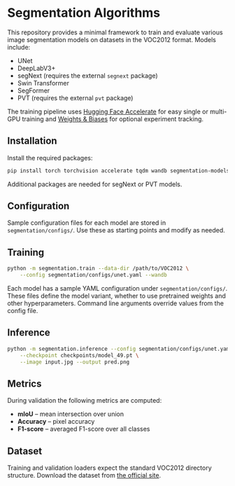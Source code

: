# Segmentation Algorithms

This repository provides a minimal framework to train and evaluate various image segmentation models on datasets in the VOC2012 format. Models include:

- UNet
- DeepLabV3+
- segNext (requires the external `segnext` package)
- Swin Transformer
- SegFormer
- PVT (requires the external `pvt` package)

The training pipeline uses [Hugging Face Accelerate](https://github.com/huggingface/accelerate) for easy single or multi-GPU training and [Weights & Biases](https://wandb.ai/) for optional experiment tracking.

## Installation

Install the required packages:

```bash
pip install torch torchvision accelerate tqdm wandb segmentation-models-pytorch timm transformers pyyaml
```

Additional packages are needed for segNext or PVT models.

## Configuration

Sample configuration files for each model are stored in `segmentation/configs/`.
Use these as starting points and modify as needed.

## Training

```bash
python -m segmentation.train --data-dir /path/to/VOC2012 \
    --config segmentation/configs/unet.yaml --wandb
```

Each model has a sample YAML configuration under `segmentation/configs/`. These files define the model variant, whether to use pretrained weights and other hyperparameters. Command line arguments override values from the config file.

## Inference

```bash
python -m segmentation.inference --config segmentation/configs/unet.yaml \
    --checkpoint checkpoints/model_49.pt \
    --image input.jpg --output pred.png
```

## Metrics

During validation the following metrics are computed:

- **mIoU** – mean intersection over union
- **Accuracy** – pixel accuracy
- **F1-score** – averaged F1-score over all classes

## Dataset

Training and validation loaders expect the standard VOC2012 directory structure. Download the dataset from [the official site](http://host.robots.ox.ac.uk/pascal/VOC/voc2012/).

